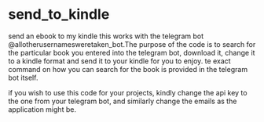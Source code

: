 # send_to_kindle
 send an ebook to my kindle
this works with the telegram bot @allotherusernamesweretaken_bot.The purpose of the code is to search for the particular book you entered into the telegram bot, download it, change it to a kindle format and send it to your kindle for you to enjoy. te exact command on how you can search for the book is provided in the telegram bot itself.

if you wish to use this code for your projects, kindly change the api key to the one from your telegram bot, and similarly change the emails as the application might be. 
